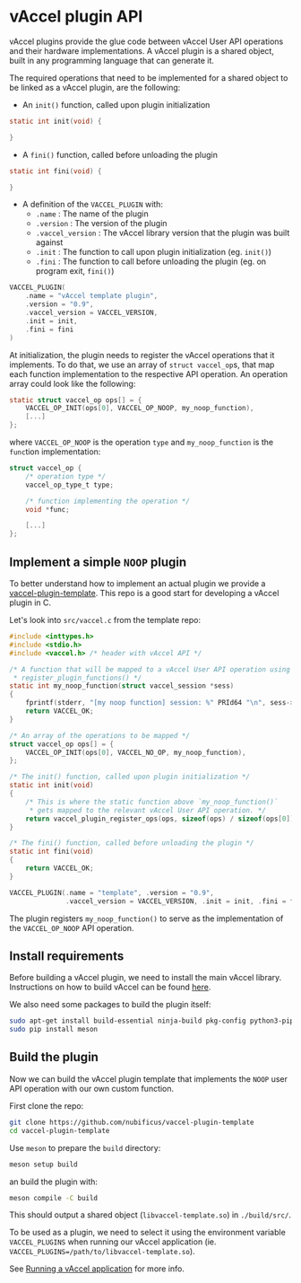 # vAccel plugin API

vAccel plugins provide the glue code between vAccel User API operations and
their hardware implementations. A vAccel plugin is a shared object, built in any
programming language that can generate it.

The required operations that need to be implemented for a shared object to be
linked as a vAccel plugin, are the following:

- An `init()` function, called upon plugin initialization

```c
static int init(void) {

}
```

- A `fini()` function, called before unloading the plugin

```c
static int fini(void) {

}
```

- A definition of the `VACCEL_PLUGIN` with:
  - `.name` : The name of the plugin
  - `.version` : The version of the plugin
  - `.vaccel_version` : The vAccel library version that the plugin was built
    against
  - `.init` : The function to call upon plugin initialization (eg. `init()`)
  - `.fini` : The function to call before unloading the plugin (eg. on program
    exit, `fini()`)

```c
VACCEL_PLUGIN(
    .name = "vAccel template plugin",
    .version = "0.9",
    .vaccel_version = VACCEL_VERSION,
    .init = init,
    .fini = fini
)
```

At initialization, the plugin needs to register the vAccel operations that it
implements. To do that, we use an array of `struct vaccel_op`s, that map each
function implementation to the respective API operation. An operation array
could look like the following:

```c
static struct vaccel_op ops[] = {
    VACCEL_OP_INIT(ops[0], VACCEL_OP_NOOP, my_noop_function),
    [...]
};
```

where `VACCEL_OP_NOOP` is the operation `type` and `my_noop_function` is the
`func`tion implementation:

```c
struct vaccel_op {
    /* operation type */
    vaccel_op_type_t type;

    /* function implementing the operation */
    void *func;

    [...]
};
```

## Implement a simple `NOOP` plugin

To better understand how to implement an actual plugin we provide a
[vaccel-plugin-template](https://github.com/nubificus/vaccel-plugin-template).
This repo is a good start for developing a vAccel plugin in C.

Let's look into `src/vaccel.c` from the template repo:

```c
#include <inttypes.h>
#include <stdio.h>
#include <vaccel.h> /* header with vAccel API */

/* A function that will be mapped to a vAccel User API operation using
 * register_plugin_functions() */
static int my_noop_function(struct vaccel_session *sess)
{
    fprintf(stderr, "[my noop function] session: %" PRId64 "\n", sess->id);
    return VACCEL_OK;
}

/* An array of the operations to be mapped */
struct vaccel_op ops[] = {
    VACCEL_OP_INIT(ops[0], VACCEL_NO_OP, my_noop_function),
};

/* The init() function, called upon plugin initialization */
static int init(void)
{
    /* This is where the static function above `my_noop_function()`
     * gets mapped to the relevant vAccel User API operation. */
    return vaccel_plugin_register_ops(ops, sizeof(ops) / sizeof(ops[0]));
}

/* The fini() function, called before unloading the plugin */
static int fini(void)
{
    return VACCEL_OK;
}

VACCEL_PLUGIN(.name = "template", .version = "0.9",
              .vaccel_version = VACCEL_VERSION, .init = init, .fini = fini)
```

The plugin registers `my_noop_function()` to serve as the implementation of the
`VACCEL_OP_NOOP` API operation.

## Install requirements

Before building a vAccel plugin, we need to install the main vAccel library.
Instructions on how to build vAccel can be found [here](quickstart.md).

We also need some packages to build the plugin itself:

```bash
sudo apt-get install build-essential ninja-build pkg-config python3-pip
sudo pip install meson
```

## Build the plugin

Now we can build the vAccel plugin template that implements the `NOOP` user API
operation with our own custom function.

First clone the repo:

```bash
git clone https://github.com/nubificus/vaccel-plugin-template
cd vaccel-plugin-template
```

Use `meson` to prepare the `build` directory:

```bash
meson setup build
```

an build the plugin with:

```bash
meson compile -C build
```

This should output a shared object (`libvaccel-template.so`) in `./build/src/`.

To be used as a plugin, we need to select it using the environment variable
`VACCEL_PLUGINS` when running our vAccel application (ie.
`VACCEL_PLUGINS=/path/to/libvaccel-template.so`).

See
[Running a vAccel application](user-guide/build-run-app.md#running-a-vaccel-application)
for more info.
